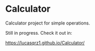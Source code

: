 # Calculator
Calculator project for simple operations.

Still in progress. Check it out in: 

https://lucasqrz1.github.io/Calculator/
